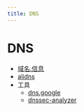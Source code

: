```yaml
---
title: DNS
---
```


# DNS
* [域名.信息](http://域名.信息)
* [alidns](https://alidns.com/)
* 工具
  * [dns.google](https://dns.google/)
  * [dnssec-analyzer](https://dnssec-analyzer.verisignlabs.com/)
